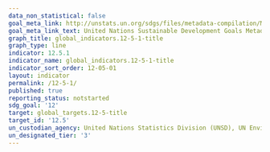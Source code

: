 ```yaml
---
data_non_statistical: false
goal_meta_link: http://unstats.un.org/sdgs/files/metadata-compilation/Metadata-Goal-12.pdf
goal_meta_link_text: United Nations Sustainable Development Goals Metadata (pdf 782kB)
graph_title: global_indicators.12-5-1-title
graph_type: line
indicator: 12.5.1
indicator_name: global_indicators.12-5-1-title
indicator_sort_order: 12-05-01
layout: indicator
permalink: /12-5-1/
published: true
reporting_status: notstarted
sdg_goal: '12'
target: global_targets.12-5-title
target_id: '12.5'
un_custodian_agency: United Nations Statistics Division (UNSD), UN Environment (UNEP)
un_designated_tier: '3'
---
```

